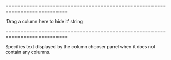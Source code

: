 <!--**
/*-------------------------------------------
    Auto-generated file. Do not modify.
-------------------------------------------

**-->
===========================================================================
<!--default-->'Drag a column here to hide it'<!--/default-->
<!--type-->string<!--/type-->
===========================================================================

<!--shortDescription-->
Specifies text displayed by the column chooser panel when it does not contain any columns.
<!--/shortDescription-->

<!--fullDescription-->

<!--/fullDescription-->